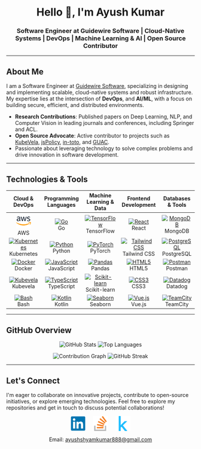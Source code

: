 <h1 align="center">Hello 👋, I'm Ayush Kumar</h1>
<h3 align="center">
Software Engineer at Guidewire Software | Cloud-Native Systems | DevOps | Machine Learning & AI | Open Source Contributor
</h3>

---

## About Me  
I am a Software Engineer at [Guidewire Software](https://www.guidewire.com/), specializing in designing and implementing scalable, cloud-native systems and robust infrastructure. My expertise lies at the intersection of **DevOps**, and **AI/ML**, with a focus on building secure, efficient, and distributed environments.  

- **Research Contributions**: Published papers on Deep Learning, NLP, and Computer Vision in leading journals and conferences, including Springer and ACL.  
- **Open Source Advocate**: Active contributor to projects such as [KubeVela](https://kubevela.io/), [jsPolicy](https://www.jspolicy.com/), [in-toto](https://in-toto.io/), and [GUAC](https://guac.sh/).  
- Passionate about leveraging technology to solve complex problems and drive innovation in software development.

---
## Technologies & Tools

<table>
  <thead>
    <tr>
      <th style="text-align: center;">Cloud & DevOps</th>
      <th style="text-align: center;">Programming Languages</th>
      <th style="text-align: center;">Machine Learning & Data</th>
      <th style="text-align: center;">Frontend Development</th>
      <th style="text-align: center;">Databases & Tools</th>
    </tr>
  </thead>
  <tbody>
    <tr>
      <td style="text-align: center;">
        <a href="https://aws.amazon.com" target="_blank">
          <img src="https://raw.githubusercontent.com/devicons/devicon/master/icons/amazonwebservices/amazonwebservices-original-wordmark.svg" alt="AWS" width="40" height="40"/>
        </a><br>AWS
      </td>
      <td style="text-align: center;">
        <a href="https://golang.org" target="_blank">
          <img src="https://cdn.jsdelivr.net/gh/devicons/devicon/icons/go/go-original.svg" alt="Go" width="40" height="40"/>
        </a><br>Go
      </td>
      <td style="text-align: center;">
        <a href="https://www.tensorflow.org/" target="_blank">
          <img src="https://cdn.jsdelivr.net/gh/devicons/devicon/icons/tensorflow/tensorflow-original.svg" alt="TensorFlow" width="40" height="40"/>
        </a><br>TensorFlow
      </td>
      <td style="text-align: center;">
        <a href="https://reactjs.org/" target="_blank">
          <img src="https://cdn.jsdelivr.net/gh/devicons/devicon/icons/react/react-original.svg" alt="React" width="40" height="40"/>
        </a><br>React
      </td>
      <td style="text-align: center;">
        <a href="https://www.mongodb.com/" target="_blank">
          <img src="https://cdn.jsdelivr.net/gh/devicons/devicon/icons/mongodb/mongodb-original.svg" alt="MongoDB" width="40" height="40"/>
        </a><br>MongoDB
      </td>
    </tr>
    <tr>
      <td style="text-align: center;">
        <a href="https://kubernetes.io/" target="_blank">
          <img src="https://cdn.jsdelivr.net/gh/devicons/devicon/icons/kubernetes/kubernetes-plain.svg" alt="Kubernetes" width="40" height="40"/>
        </a><br>Kubernetes
      </td>
      <td style="text-align: center;">
        <a href="https://www.python.org/" target="_blank">
          <img src="https://cdn.jsdelivr.net/gh/devicons/devicon/icons/python/python-original.svg" alt="Python" width="40" height="40"/>
        </a><br>Python
      </td>
      <td style="text-align: center;">
        <a href="https://pytorch.org/" target="_blank">
          <img src="https://cdn.jsdelivr.net/gh/devicons/devicon/icons/pytorch/pytorch-original.svg" alt="PyTorch" width="40" height="40"/>
        </a><br>PyTorch
      </td>
      <td style="text-align: center;">
        <a href="https://tailwindcss.com/" target="_blank">
          <img src="https://www.vectorlogo.zone/logos/tailwindcss/tailwindcss-icon.svg" alt="Tailwind CSS" width="40" height="40"/>
        </a><br>Tailwind CSS
      </td>
      <td style="text-align: center;">
        <a href="https://www.postgresql.org/" target="_blank">
          <img src="https://cdn.jsdelivr.net/gh/devicons/devicon/icons/postgresql/postgresql-original.svg" alt="PostgreSQL" width="40" height="40"/>
        </a><br>PostgreSQL
      </td>
    </tr>
    <tr>
      <td style="text-align: center;">
        <a href="https://www.docker.com/" target="_blank">
          <img src="https://cdn.jsdelivr.net/gh/devicons/devicon/icons/docker/docker-original.svg" alt="Docker" width="40" height="40"/>
        </a><br>Docker
      </td>
      <td style="text-align: center;">
        <a href="https://developer.mozilla.org/en-US/docs/Web/JavaScript" target="_blank">
          <img src="https://cdn.jsdelivr.net/gh/devicons/devicon/icons/javascript/javascript-original.svg" alt="JavaScript" width="40" height="40"/>
        </a><br>JavaScript
      </td>
      <td style="text-align: center;">
        <a href="https://pandas.pydata.org/" target="_blank">
          <img src="https://cdn.jsdelivr.net/gh/devicons/devicon/icons/pandas/pandas-original.svg" alt="Pandas" width="40" height="40"/>
        </a><br>Pandas
      </td>
      <td style="text-align: center;">
        <a href="https://developer.mozilla.org/en-US/docs/Web/HTML" target="_blank">
          <img src="https://cdn.jsdelivr.net/gh/devicons/devicon/icons/html5/html5-original.svg" alt="HTML5" width="40" height="40"/>
        </a><br>HTML5
      </td>
      <td style="text-align: center;">
        <a href="https://postman.com" target="_blank">
          <img src="https://www.vectorlogo.zone/logos/getpostman/getpostman-icon.svg" alt="Postman" width="40" height="40"/>
        </a><br>Postman
      </td>
    </tr>
    <tr>
      <td style="text-align: center;">
        <a href="https://kubevela.io/img/logo.svg" target="_blank">
          <img src="https://kubevela.io/img/logo.svg" alt="Kubevela" width="40" height="40"/>
        </a><br>Kubevela
      </td>
      <td style="text-align: center;">
        <a href="https://www.typescriptlang.org/" target="_blank">
          <img src="https://cdn.jsdelivr.net/gh/devicons/devicon/icons/typescript/typescript-original.svg" alt="TypeScript" width="40" height="40"/>
        </a><br>TypeScript
      </td>
      <td style="text-align: center;">
        <a href="https://scikit-learn.org/" target="_blank">
          <img src="https://upload.wikimedia.org/wikipedia/commons/0/05/Scikit_learn_logo_small.svg" alt="Scikit-learn" width="40" height="40"/>
        </a><br>Scikit-learn
      </td>
      <td style="text-align: center;">
        <a href="https://www.w3schools.com/css/" target="_blank">
          <img src="https://cdn.jsdelivr.net/gh/devicons/devicon/icons/css3/css3-original.svg" alt="CSS3" width="40" height="40"/>
        </a><br>CSS3
      </td>
      <td style="text-align: center;">
        <a href="https://www.datadoghq.com/" target="_blank">
          <img src="https://www.vectorlogo.zone/logos/datadoghq/datadoghq-icon.svg" alt="Datadog" width="40" height="40"/>
        </a><br>Datadog
      </td>
    </tr>
    <tr>
      <td style="text-align: center;">
        <a href="https://www.gnu.org/software/bash/" target="_blank">
          <img src="https://cdn.jsdelivr.net/gh/devicons/devicon/icons/bash/bash-original.svg" alt="Bash" width="40" height="40"/>
        </a><br>Bash
      </td>
      <td style="text-align: center;">
        <a href="https://kotlinlang.org/" target="_blank">
          <img src="https://cdn.jsdelivr.net/gh/devicons/devicon/icons/kotlin/kotlin-original.svg" alt="Kotlin" width="40" height="40"/>
        </a><br>Kotlin
      </td>
      <td style="text-align: center;">
        <a href="https://seaborn.pydata.org/" target="_blank">
          <img src="https://seaborn.pydata.org/_images/logo-mark-lightbg.svg" alt="Seaborn" width="40" height="40"/>
        </a><br>Seaborn
      </td>
      <td style="text-align: center;">
        <a href="https://vuejs.org/" target="_blank">
          <img src="https://cdn.jsdelivr.net/gh/devicons/devicon/icons/vuejs/vuejs-original.svg" alt="Vue.js" width="40" height="40"/>
        </a><br>Vue.js
      </td>
      <td style="text-align: center;">
        <a href="https://www.jetbrains.com/teamcity/" target="_blank">
          <img src="https://www.vectorlogo.zone/logos/jetbrains/jetbrains-icon.svg" alt="TeamCity" width="40" height="40"/>
        </a><br>TeamCity
      </td>
    </tr>
  </tbody>
</table>

---

## GitHub Overview

<p align="center">
  <img src="https://github-readme-stats.vercel.app/api?username=roguepikachu&show_icons=true&theme=dracula&hide_border=true&locale=en" alt="GitHub Stats" height="180"/>
  <img src="https://github-readme-stats.vercel.app/api/top-langs?username=roguepikachu&show_icons=true&locale=en&layout=compact&theme=dracula&hide_border=true" alt="Top Languages" height="180"/>
</p>

<p align="center">
  <img src="https://github-readme-activity-graph.vercel.app/graph?username=roguepikachu&theme=dracula&hide_border=true&area=true" alt="Contribution Graph" height="200"/>
  <img src="https://github-readme-streak-stats.herokuapp.com/?user=roguepikachu&theme=dracula&hide_border=true" alt="GitHub Streak" height="200"/>
</p>

---

## Let's Connect

I'm eager to collaborate on innovative projects, contribute to open-source initiatives, or explore emerging technologies. Feel free to explore my repositories and get in touch to discuss potential collaborations!

<p align="center" style="display: flex; justify-content: center; gap: 20px;">
  <a href="https://linkedin.com/in/ayush-shyam-kumar" target="_blank" title="Connect on LinkedIn">
    <img align="center" src="https://raw.githubusercontent.com/devicons/devicon/master/icons/linkedin/linkedin-original.svg" alt="LinkedIn" height="40" width="40" style="transition: transform 0.3s;"/>
  </a>
  <a href="https://stackoverflow.com/users/21379929/ayush-kumar" target="_blank" title="View Stack Overflow Profile">
    <img align="center" src="https://raw.githubusercontent.com/devicons/devicon/master/icons/stackoverflow/stackoverflow-original.svg" alt="Stack Overflow" height="40" width="40" style="transition: transform 0.3s;"/>
  </a>
  <a href="https://kaggle.com/ayushshyam" target="_blank" title="Explore my Kaggle Profile">
    <img align="center" src="https://raw.githubusercontent.com/devicons/devicon/master/icons/kaggle/kaggle-original.svg" alt="Kaggle" height="40" width="40" style="transition: transform 0.3s;"/>
  </a>
</p>
<p align="center">Email: <a href="mailto:ayushshyamkumar888@gmail.com">ayushshyamkumar888@gmail.com</a></p>

